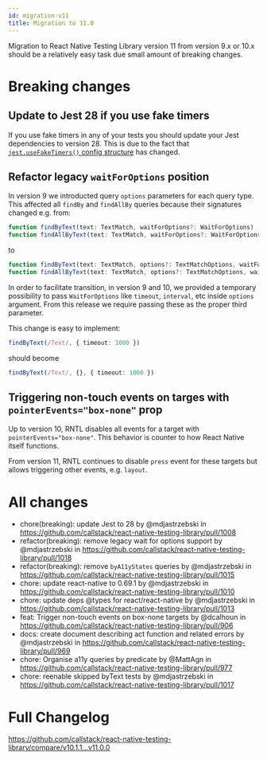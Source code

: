 ```yaml
---
id: migration-v11
title: Migration to 11.0
---
```


Migration to React Native Testing Library version 11 from version 9.x or 10.x should be a relatively easy task due small amount of breaking changes.

# Breaking changes

## Update to Jest 28 if you use fake timers

If you use fake timers in any of your tests you should update your Jest dependencies to version 28. This is due to the fact that [`jest.useFakeTimers()` config structure](https://jestjs.io/docs/jest-object#jestusefaketimersfaketimersconfig) has changed.

## Refactor legacy `waitForOptions` position

In version 9 we introducted query `options` parameters for each query type. This affected all `findBy` and `findAllBy` queries because their signatures changed e.g. from:

```ts
function findByText(text: TextMatch, waitForOptions?: WaitForOptions)
function findAllByText(text: TextMatch, waitForOptions?: WaitForOptions)
```

to 

```ts
function findByText(text: TextMatch, options?: TextMatchOptions, waitForOptions?: WaitForOptions)
function findAllByText(text: TextMatch, options?: TextMatchOptions, waitForOptions?: WaitForOptions)
```

In order to facilitate transition, in version 9 and 10, we provided a temporary possibility to pass `WaitForOptions` like `timeout`, `interval`, etc inside `options` argument. From this release we require passing these as the proper third parameter.

This change is easy to implement:

```ts
findByText(/Text/, { timeout: 1000 })
```

should become

```ts
findByText(/Text/, {}, { timeout: 1000 })
```

## Triggering non-touch events on targes with `pointerEvents="box-none"` prop

Up to version 10, RNTL disables all events for a target with `pointerEvents="box-none"`. This behavior is counter to how React Native itself functions. 

From version 11, RNTL continues to disable `press` event for these targets but allows triggering other events, e.g. `layout`.

# All changes

* chore(breaking): update Jest to 28 by @mdjastrzebski in https://github.com/callstack/react-native-testing-library/pull/1008
* refactor(breaking): remove legacy wait for options support by @mdjastrzebski in https://github.com/callstack/react-native-testing-library/pull/1018
* refactor(breaking): remove `byA11yStates` queries by @mdjastrzebski in https://github.com/callstack/react-native-testing-library/pull/1015
* chore: update react-native to 0.69.1 by @mdjastrzebski in https://github.com/callstack/react-native-testing-library/pull/1010
* chore: update deps @types for react/react-native by @mdjastrzebski in https://github.com/callstack/react-native-testing-library/pull/1013
* feat: Trigger non-touch events on box-none targets by @dcalhoun in https://github.com/callstack/react-native-testing-library/pull/906
* docs: create document describing act function and related errors by @mdjastrzebski in https://github.com/callstack/react-native-testing-library/pull/969
* chore: Organise a11y queries by predicate by @MattAgn in https://github.com/callstack/react-native-testing-library/pull/977
* chore: reenable skipped byText tests by @mdjastrzebski in https://github.com/callstack/react-native-testing-library/pull/1017

# Full Changelog
https://github.com/callstack/react-native-testing-library/compare/v10.1.1...v11.0.0

